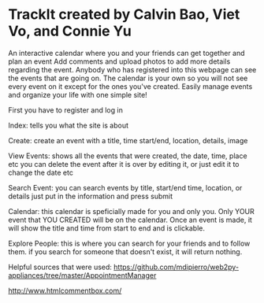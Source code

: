 # TrackIt created by Calvin Bao, Viet Vo, and Connie Yu

An interactive calendar where you and your friends can get together and plan an event
Add comments and upload photos to add more details regarding the event. 
Anybody who has registered into this webpage can see the events that are going on. 
The calendar is your own so you will not see every event on it except for the ones you've created. 
Easily manage events and organize your life with one simple site!

First you have to register and log in

Index: tells you what the site is about

Create: create an event with a title, time start/end, location, details, image 

View Events: shows all the events that were created, the date, time, place etc
             you can delete the event after it is over by editing it, or just edit it to change the date etc
             
Search Event: you can search events by title, start/end time, location, or details just put in the information and press submit

Calendar: this calendar is speficially made for you and only you. Only YOUR event that YOU CREATED will be on the calendar.
          Once an event is made, it will show the title and time from start to end and is clickable.

Explore People: this is where you can search for your friends and to follow them.
                if you search for someone that doesn't exist, it will return nothing.

Helpful sources that were used:
https://github.com/mdipierro/web2py-appliances/tree/master/AppointmentManager

http://www.htmlcommentbox.com/


